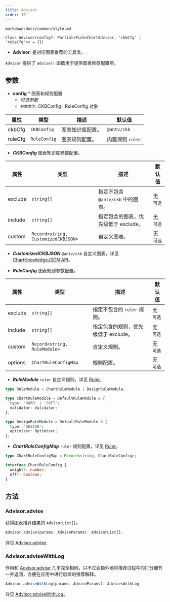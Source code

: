 ```yaml
---
title: Advisor
order: 10
---
```


`markdown:docs/common/style.md`



```sign
Class Advisor(config?: Partial<Pick<ChartAdvisor, 'ckbCfg' | 'ruleCfg'>> = {})
```

* **Advisor**: 是对应图表推荐的工具类。

`Advisor` 提供了 `advise()` 函数用于提供图表推荐配置项。

## 参数

* **config** * 图表和规则配置
  * _可选参数_
  * `参数类型`: CKBConfig | RuleConfig 对象

| 属性    | 类型         | 描述             | 默认值           |
| ------- | ------------ | ---------------- | ---------------- |
| ckbCfg  | `CKBConfig`  | 图表知识库配置。 | `@antv/ckb`      |
| ruleCfg | `RuleConfig` | 图表规则配置。   | 内置规则 `ruler` |


* _**CKBConfig**_ 图表知识库参数配置。

| 属性    | 类型                                | 描述                                 | 默认值     |
| ------- | ----------------------------------- | ------------------------------------ | ---------- |
| exclude | `string[]`                          | 指定不包含 `@antv/ckb` 中的图表。    | 无  `可选` |
| include | `string[]`                          | 指定包含的图表，优先级低于 exclude。 | 无  `可选` |
| custom  | `Record<string, CustomizedCKBJSON>` | 自定义图表。                         | 无  `可选` |

* _**CustomizedCKBJSON**_ `@antv/ckb` 自定义图表，详见 [ChartKnowledgeJSON API](../ckb/CKBJson#参数)。


* _**RuleConfig**_ 图表规则参数配置。

| 属性    | 类型                         | 描述                                 | 默认值     |
| ------- | ---------------------------- | ------------------------------------ | ---------- |
| exclude | `string[]`                   | 指定不包含的 `ruler` 规则。          | 无  `可选` |
| include | `string[]`                   | 指定包含的规则，优先级低于 exclude。 | 无  `可选` |
| custom  | `Record<string, RuleModule>` | 自定义规则。                         | 无  `可选` |
| options | `ChartRuleConfigMap`         | 规则配置。                           | 无  `可选` |

* _**RuleModule**_ `ruler` 自定义规则，详见 [Ruler](./30_Ruler)。

```ts
type RuleModule = ChartRuleModule | DesignRuleModule;

type ChartRuleModule = DefaultRuleModule & {
  type: 'HARD' | 'SOFT';
  validator: Validator;
};

type DesignRuleModule = DefaultRuleModule & {
  type: 'DESIGN';
  optimizer: Optimizer;
};
```

* _**ChartRuleConfigMap**_ `ruler` 规则配置，详见 [Ruler](./30_Ruler)。

```ts
type ChartRuleConfigMap = Record<string, ChartRuleConfig>;

interface ChartRuleConfig {
  weight?: number;
  off?: boolean;
}
```

## 方法

### Advisor.advise

获得图表推荐结果的 `AdvisorList[]`。

```ts
Advisor.advise(params: AdviseParams): AdvisorList[];
```

详见 [Advisor.advise](./11_Advisor-advise).

### Advisor.adviseWithLog

作用和 [Advisor.advise](./11_Advisor-advise) 几乎完全相同。只不过会额外地将推荐过程中的打分细节一并返回，方便在应用中进行后续的推荐解释。

```ts
Advisor.adviseWithLog(params: AdviseParams): AdvicesWithLog
```

详见 [Advisor.adviseWithLog](./12_Advisor-adviseWithLog)。

